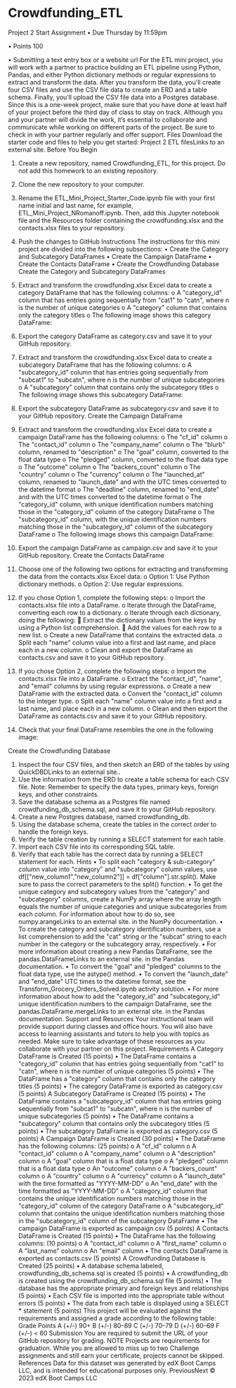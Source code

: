 ﻿# Crowdfunding_ETL
Project 2
Start Assignment
•	Due Thursday by 11:59pm
 
•	Points 100
 
•	Submitting a text entry box or a website url
For the ETL mini project, you will work with a partner to practice building an ETL pipeline using Python, Pandas, and either Python dictionary methods or regular expressions to extract and transform the data. After you transform the data, you'll create four CSV files and use the CSV file data to create an ERD and a table schema. Finally, you’ll upload the CSV file data into a Postgres database.
Since this is a one-week project, make sure that you have done at least half of your project before the third day of class to stay on track.
Although you and your partner will divide the work, it’s essential to collaborate and communicate while working on different parts of the project. Be sure to check in with your partner regularly and offer support.
Files
Download the starter code and files to help you get started:
Project 2 ETL filesLinks to an external site.
Before You Begin
1.	Create a new repository, named Crowdfunding_ETL, for this project. Do not add this homework to an existing repository.
2.	Clone the new repository to your computer.
3.	Rename the ETL_Mini_Project_Starter_Code.ipynb file with your first name initial and last name, for example, ETL_Mini_Project_NRomanoff.ipynb. Then, add this Jupyter notebook file and the Resources folder containing the crowdfunding.xlsx and the contacts.xlsx files to your repository.
4.	Push the changes to GitHub
Instructions
The instructions for this mini project are divided into the following subsections:
•	Create the Category and Subcategory DataFrames
•	Create the Campaign DataFrame
•	Create the Contacts DataFrame
•	Create the Crowdfunding Database
Create the Category and Subcategory DataFrames
1.	Extract and transform the crowdfunding.xlsx Excel data to create a category DataFrame that has the following columns:
o	A "category_id" column that has entries going sequentially from "cat1" to "catn", where n is the number of unique categories
o	A "category" column that contains only the category titles
o	The following image shows this category DataFrame:
 
2.	Export the category DataFrame as category.csv and save it to your GitHub repository.
3.	Extract and transform the crowdfunding.xlsx Excel data to create a subcategory DataFrame that has the following columns:
o	A "subcategory_id" column that has entries going sequentially from "subcat1" to "subcatn", where n is the number of unique subcategories
o	A "subcategory" column that contains only the subcategory titles
o	The following image shows this subcategory DataFrame:
 
4.	Export the subcategory DataFrame as subcategory.csv and save it to your GitHub repository.
Create the Campaign DataFrame
1.	Extract and transform the crowdfunding.xlsx Excel data to create a campaign DataFrame has the following columns:
o	The "cf_id" column
o	The "contact_id" column
o	The "company_name" column
o	The "blurb" column, renamed to "description"
o	The "goal" column, converted to the float data type
o	The "pledged" column, converted to the float data type
o	The "outcome" column
o	The "backers_count" column
o	The "country" column
o	The "currency" column
o	The "launched_at" column, renamed to "launch_date" and with the UTC times converted to the datetime format
o	The "deadline" column, renamed to "end_date" and with the UTC times converted to the datetime format
o	The "category_id" column, with unique identification numbers matching those in the "category_id" column of the category DataFrame
o	The "subcategory_id" column, with the unique identification numbers matching those in the "subcategory_id" column of the subcategory DataFrame
o	The following image shows this campaign DataFrame:
 
2.	Export the campaign DataFrame as campaign.csv and save it to your GitHub repository.
Create the Contacts DataFrame
1.	Choose one of the following two options for extracting and transforming the data from the contacts.xlsx Excel data:
o	Option 1: Use Python dictionary methods.
o	Option 2: Use regular expressions.
2.	If you chose Option 1, complete the following steps:
o	Import the contacts.xlsx file into a DataFrame.
o	Iterate through the DataFrame, converting each row to a dictionary.
o	Iterate through each dictionary, doing the following:
	Extract the dictionary values from the keys by using a Python list comprehension.
	Add the values for each row to a new list.
o	Create a new DataFrame that contains the extracted data.
o	Split each "name" column value into a first and last name, and place each in a new column.
o	Clean and export the DataFrame as contacts.csv and save it to your GitHub repository.
3.	If you chose Option 2, complete the following steps:
o	Import the contacts.xlsx file into a DataFrame.
o	Extract the "contact_id", "name", and "email" columns by using regular expressions.
o	Create a new DataFrame with the extracted data.
o	Convert the "contact_id" column to the integer type.
o	Split each "name" column value into a first and a last name, and place each in a new column.
o	Clean and then export the DataFrame as contacts.csv and save it to your GitHub repository.
4.	Check that your final DataFrame resembles the one in the following image:
 
Create the Crowdfunding Database
1.	Inspect the four CSV files, and then sketch an ERD of the tables by using QuickDBDLinks to an external site..
2.	Use the information from the ERD to create a table schema for each CSV file.
Note: Remember to specify the data types, primary keys, foreign keys, and other constraints.
3.	Save the database schema as a Postgres file named crowdfunding_db_schema.sql, and save it to your GitHub repository.
4.	Create a new Postgres database, named crowdfunding_db.
5.	Using the database schema, create the tables in the correct order to handle the foreign keys.
6.	Verify the table creation by running a SELECT statement for each table.
7.	Import each CSV file into its corresponding SQL table.
8.	Verify that each table has the correct data by running a SELECT statement for each.
Hints
•	To split each "category & sub-category" column value into "category" and "subcategory" column values, use df[["new_column1","new_column2"]] = df["column"].str.split(). Make sure to pass the correct parameters to the split() function.
•	To get the unique category and subcategory values from the "category" and "subcategory" columns, create a NumPy array where the array length equals the number of unique categories and unique subcategories from each column. For information about how to do so, see numpy.arangeLinks to an external site. in the NumPy documentation.
•	To create the category and subcategory identification numbers, use a list comprehension to add the "cat" string or the "subcat" string to each number in the category or the subcategory array, respectively.
•	For more information about creating a new Pandas DataFrame, see the pandas.DataFrameLinks to an external site. in the Pandas documentation.
•	To convert the "goal" and "pledged" columns to the float data type, use the astype() method.
•	To convert the "launch_date" and "end_date" UTC times to the datetime format, see the Transform_Grocery_Orders_Solved.ipynb activity solution.
•	For more information about how to add the "category_id" and "subcategory_id" unique identification numbers to the campaign DataFrame, see the pandas.DataFrame.mergeLinks to an external site. in the Pandas documentation.
Support and Resources
Your instructional team will provide support during classes and office hours. You will also have access to learning assistants and tutors to help you with topics as needed. Make sure to take advantage of these resources as you collaborate with your partner on this project.
Requirements
A Category DataFrame is Created (15 points)
•	The DataFrame contains a "category_id" column that has entries going sequentially from "cat1" to "catn", where n is the number of unique categories (5 points)
•	The DataFrame has a "category" column that contains only the category titles (5 points)
•	The category DataFrame is exported as category.csv (5 points)
A Subcategory DataFrame is Created (15 points)
•	The DataFrame contains a "subcategory_id" column that has entries going sequentially from "subcat1" to "subcatn", where n is the number of unique subcategories (5 points)
•	The DataFrame contains a "subcategory" column that contains only the subcategory titles (5 points)
•	The subcategory DataFrame is exported as category.csv (5 points)
A Campaign DataFrame is Created (30 points)
•	The DataFrame has the following columns: (25 points)
o	A "cf_id" column
o	A "contact_id" column
o	A "company_name" column
o	A "description" column
o	A "goal" column that is a float data type
o	A "pledged" column that is a float data type
o	An "outcome" column
o	A "backers_count" column
o	A "country" column
o	A "currency" column
o	A "launch_date" with the time formatted as "YYYY-MM-DD"
o	An "end_date" with the time formatted as "YYYY-MM-DD"
o	A "category_id" column that contains the unique identification numbers matching those in the "category_id" column of the category DataFrame
o	A "subcategory_id" column that contains the unique identification numbers matching those in the "subcategory_id" column of the subcategory DataFrame
•	The campaign DataFrame is exported as campaign.csv (5 points)
A Contacts DataFrame is Created (15 points)
•	The DataFrame has the following columns: (10 points)
o	A "contact_id" column
o	A "first_name" column
o	A "last_name" column
o	An "email" column
•	The contacts DataFrame is exported as contacts.csv (5 points)
A Crowdfunding Database is Created (25 points)
•	A database schema labeled, crowdfunding_db_schema.sql is created (5 points)
•	A crowdfunding_db is created using the crowdfunding_db_schema.sql file (5 points)
•	The database has the appropriate primary and foreign keys and relationships (5 points)
•	Each CSV file is imported into the appropriate table without errors (5 points)
•	The data from each table is displayed using a SELECT * statement (5 points)
This project will be evaluated against the requirements and assigned a grade according to the following table:
Grade	Points
A (+/-)	90+
B (+/-)	80–89
C (+/-)	70–79
D (+/-)	60–69
F (+/-)	< 60
Submission
You are required to submit the URL of your GitHub repository for grading.
NOTE
Projects are requirements for graduation. While you are allowed to miss up to two Challenge assignments and still earn your certificate, projects cannot be skipped.
References
Data for this dataset was generated by edX Boot Camps LLC, and is intended for educational purposes only.
PreviousNext
© 2023 edX Boot Camps LLC

